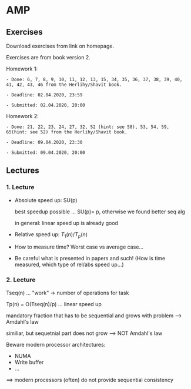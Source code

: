 # AMP

## Exercises

Download exercises from link on homepage.

Exercises are from book version 2.

Homework 1:

    - Done: 6, 7, 8, 9, 10, 11, 12, 13, 15, 34, 35, 36, 37, 38, 39, 40, 41, 42, 43, 46 from the Herlihy/Shavit book.

    - Deadline: 02.04.2020, 23:59

    - Submitted: 02.04.2020, 20:00

Homework 2:

    - Done: 21, 22, 23, 24, 27, 32, 52 (hint: see 58), 53, 54, 59, 65(hint: see 52) from the Herlihy/Shavit book.

    - Deadline: 09.04.2020, 23:30

    - Submitted: 09.04.2020, 20:00

## Lectures

### 1. Lecture

- Absolute speed up: SU(p)

    best speedup possible ... SU(p)= p, otherwise we found better seq alg

    in general: linear speed up is already good

- Relative speed up: $T_1(n)/T_p(n)$

- How to measure time? Worst case vs average case...

- Be careful what is presented in papers and such! (How is time measured, which type of rel/abs speed up...)

### 2. Lecture

Tseq(n) ... "work" -> number of operations for task

Tp(n) = O(Tseq(n)/p) ... linear speed up

mandatory fraction that has to be sequential and grows with problem --> Amdahl's law

similiar, but sequetnial part does not grow --> NOT Amdahl's law

Beware modern processor architectures:

- NUMA
- Write buffer
- ...

==> modern processors (often) do not provide sequential consistency
